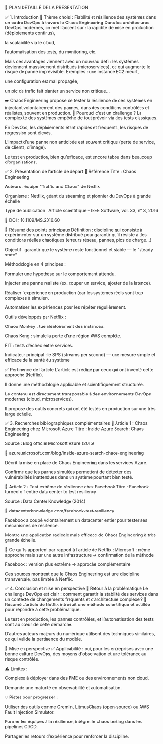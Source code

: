🧭 PLAN DÉTAILLÉ DE LA PRÉSENTATION

✅ 1. Introduction
🎯 Thème choisi : Fiabilité et résilience des systèmes dans un cadre DevOps à travers le Chaos Engineering
Dans les architectures DevOps modernes, on met l’accent sur :
la rapidité de mise en production (déploiements continus),


la scalabilité via le cloud,


l’automatisation des tests, du monitoring, etc.


Mais ces avantages viennent avec un nouveau défi : les systèmes deviennent massivement distribués (microservices), ce qui augmente le risque de panne imprévisible.
Exemples :
une instance EC2 meurt,


une configuration est mal propagée,


un pic de trafic fait planter un service non critique…


➡️ Chaos Engineering propose de tester la résilience de ces systèmes en injectant volontairement des pannes, dans des conditions contrôlées et réalistes, souvent en production.
🚨 Pourquoi c’est un challenge ?
La complexité des systèmes empêche de tout prévoir via des tests classiques.


En DevOps, les déploiements étant rapides et fréquents, les risques de régression sont élevés.


L’impact d’une panne non anticipée est souvent critique (perte de service, de clients, d’image).


Le test en production, bien qu’efficace, est encore tabou dans beaucoup d’organisations.



✅ 2. Présentation de l’article de départ
📌 Référence
Titre : Chaos Engineering


Auteurs : équipe "Traffic and Chaos" de Netflix


Organisme : Netflix, géant du streaming et pionnier du DevOps à grande échelle


Type de publication : Article scientifique – IEEE Software, vol. 33, n° 3, 2016


📄 DOI : 10.1109/MS.2016.60


🧠 Résumé des points principaux
Définition : discipline qui consiste à expérimenter sur un système distribué pour garantir qu’il résiste à des conditions réelles chaotiques (erreurs réseau, pannes, pics de charge…)


Objectif : garantir que le système reste fonctionnel et stable — le "steady state".


Méthodologie en 4 principes :


Formuler une hypothèse sur le comportement attendu.


Injecter une panne réaliste (ex. couper un service, ajouter de la latence).


Réaliser l’expérience en production (car les systèmes réels sont trop complexes à simuler).


Automatiser les expériences pour les répéter régulièrement.


Outils développés par Netflix :


Chaos Monkey : tue aléatoirement des instances.


Chaos Kong : simule la perte d’une région AWS complète.


FIT : tests d’échec entre services.


Indicateur principal : le SPS (streams per second) — une mesure simple et efficace de la santé du système.


✅ Pertinence de l’article
L’article est rédigé par ceux qui ont inventé cette approche (Netflix).


Il donne une méthodologie applicable et scientifiquement structurée.


Le contenu est directement transposable à des environnements DevOps modernes (cloud, microservices).


Il propose des outils concrets qui ont été testés en production sur une très large échelle.



✅ 3. Recherches bibliographiques complémentaires
🔎 Article 1 : Chaos Engineering chez Microsoft Azure
Titre : Inside Azure Search: Chaos Engineering


Source : Blog officiel Microsoft Azure (2015)


🔗 azure.microsoft.com/blog/inside-azure-search-chaos-engineering


Décrit la mise en place de Chaos Engineering dans les services Azure.


Confirme que les pannes simulées permettent de détecter des vulnérabilités inattendues dans un système pourtant bien testé.


🔎 Article 2 : Test extrême de résilience chez Facebook
Titre : Facebook turned off entire data center to test resiliency


Source : Data Center Knowledge (2014)


🔗 datacenterknowledge.com/facebook-test-resiliency


Facebook a coupé volontairement un datacenter entier pour tester ses mécanismes de résilience.


Montre une application radicale mais efficace de Chaos Engineering à très grande échelle.


🔄 Ce qu’ils apportent par rapport à l’article de Netflix :
Microsoft : même approche mais sur une autre infrastructure → confirmation de la méthode


Facebook : version plus extrême → approche complémentaire


Ces sources montrent que le Chaos Engineering est une discipline transversale, pas limitée à Netflix.



✅ 4. Conclusion et mise en perspective
🔁 Retour à la problématique
Le challenge DevOps est clair : comment garantir la stabilité des services dans un contexte de changements fréquents et d’architecture complexe ?
🧩 Résumé
L’article de Netflix introduit une méthode scientifique et outillée pour répondre à cette problématique.


Le test en production, les pannes contrôlées, et l’automatisation des tests sont au cœur de cette démarche.


D’autres acteurs majeurs du numérique utilisent des techniques similaires, ce qui valide la pertinence du modèle.


🔮 Mise en perspective
✅ Applicabilité : oui, pour les entreprises avec une bonne culture DevOps, des moyens d'observation et une tolérance au risque contrôlée.


⚠️ Limites :


Complexe à déployer dans des PME ou des environnements non cloud.


Demande une maturité en observabilité et automatisation.


💡 Pistes pour progresser :


Utiliser des outils comme Gremlin, LitmusChaos (open-source) ou AWS Fault Injection Simulator.


Former les équipes à la résilience, intégrer le chaos testing dans les pipelines CI/CD.


Partager les retours d’expérience pour renforcer la discipline.

